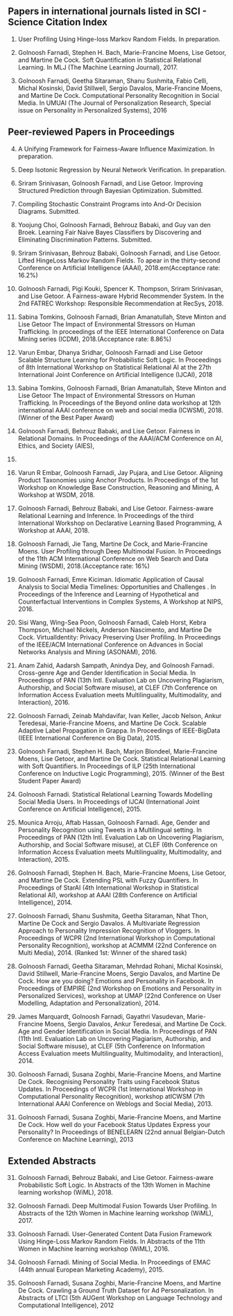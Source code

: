 ## Papers in international journals listed in SCI - Science Citation Index

1. User Profiling Using Hinge-loss Markov Random Fields. In preparation.

2. Golnoosh Farnadi, Stephen H. Bach, Marie-Francine Moens, Lise Getoor, and Martine
De Cock. Soft Quantification in Statistical Relational Learning. In MLJ (The Machine Learning Journal), 2017.

3. Golnoosh Farnadi, Geetha Sitaraman, Shanu Sushmita, Fabio Celli, Michal Kosinski,
David Stillwell, Sergio Davalos, Marie-Francine Moens, and Martine De Cock. Computational Personality Recognition in Social Media. In UMUAI (The Journal of Personalization Research, Special issue on Personality in Personalized Systems), 2016

## Peer-reviewed Papers in Proceedings

4. A Unifying Framework for Fairness-Aware Influence Maximization. In preparation.

5. Deep Isotonic Regression by Neural Network Verification. In preparation.

6. Sriram Srinivasan, Golnoosh Farnadi, and Lise Getoor. Improving Structured Prediction through Bayesian Optimization. Submitted.

7. Compiling Stochastic Constraint Programs into And-Or Decision Diagrams. Submitted.

8. Yoojung Choi, Golnoosh Farnadi, Behrouz Babaki, and Guy van den Broek. Learning Fair Naive Bayes Classifiers by Discovering and Eliminating Discrimination Patterns. Submitted.

9. Sriram Srinivasan, Behrouz Babaki, Golnoosh Farnadi, and Lise Getoor. Lifted HingeLoss Markov Random Fields. To apear in the thirty-second Conference on Artificial Intelligence (AAAI), 2018.em(Acceptance rate: 16.2%)

10. Golnoosh Farnadi, Pigi Kouki, Spencer K. Thompson, Sriram Srinivasan, and Lise Getoor. A Fairness-aware Hybrid Recommender System. In the 2nd FATREC Workshop: Responsible Recommendation at RecSys, 2018.

11. Sabina Tomkins, Golnoosh Farnadi, Brian Amanatullah, Steve Minton and Lise Getoor
The Impact of Environmental Stressors on Human Trafficking. In proceedings of the IEEE International Conference on Data Mining series (ICDM), 2018.(Acceptance rate: 8.86%)

12. Varun Embar, Dhanya Sridhar, Golnoosh Farnadi and Lise Getoor Scalable Structure Learning for Probabilistic Soft Logic. In Proceedings of 8th International Workshop on Statistical Relational AI at the 27th International Joint Conference on Artificial Intelligence
(IJCAI), 2018

13. Sabina Tomkins, Golnoosh Farnadi, Brian Amanatullah, Steve Minton and Lise Getoor
The Impact of Environmental Stressors on Human Trafficking. In Proceedings of
the Beyond online data workshop at 12th international AAAI conference on web and social
media (ICWSM), 2018.(Winner of the Best Paper Award)

14. Golnoosh Farnadi, Behrouz Babaki, and Lise Getoor. Fairness in Relational Domains. In Proceedings of the AAAI/ACM Conference on AI, Ethics, and Society (AIES),
2018.

15. Varun R Embar, Golnoosh Farnadi, Jay Pujara, and Lise Getoor. Aligning Product Taxonomies using Anchor Products. In Proceedings of the 1st Workshop on Knowledge Base Construction, Reasoning and Mining, A Workshop at WSDM, 2018.

16. Golnoosh Farnadi, Behrouz Babaki, and Lise Getoor. Fairness-aware Relational Learning and Inference. In Proceedings of the third International Workshop on Declarative Learning Based Programming, A Workshop at AAAI, 2018.

17. Golnoosh Farnadi, Jie Tang, Martine De Cock, and Marie-Francine Moens. User Profiling through Deep Multimodal Fusion. In Proceedings of the 11th ACM International Conference on Web Search and Data Mining (WSDM), 2018.(Acceptance rate: 16%)

18. Golnoosh Farnadi, Emre Kiciman. Idiomatic Application of Causal Analysis to Social Media Timelines: Opportunities and Challenges . In Proceedings of the Inference and Learning of Hypothetical and Counterfactual Interventions in Complex Systems, A Workshop at NIPS, 2016.

19. Sisi Wang, Wing-Sea Poon, Golnoosh Farnadi, Caleb Horst, Kebra Thompson, Michael
Nickels, Anderson Nascimento, and Martine De Cock. VirtualIdentity: Privacy Preserving User Profiling. In Proceedings of the IEEE/ACM International Conference on
Advances in Social Networks Analysis and Mining (ASONAM), 2016.

20. Anam Zahid, Aadarsh Sampath, Anindya Dey, and Golnoosh Farnadi. Cross-genre
Age and Gender Identification in Social Media. In Proceedings of PAN (13th Intl.
Evaluation Lab on Uncovering Plagiarism, Authorship, and Social Software misuse), at
CLEF (7th Conference on Information Access Evaluation meets Multilinguality, Multimodality, and Interaction), 2016.

21. Golnoosh Farnadi, Zeinab Mahdavifar, Ivan Keller, Jacob Nelson, Ankur Teredesai,
Marie-Francine Moens, and Martine De Cock. Scalable Adaptive Label Propagation
in Grappa. In Proceedings of IEEE-BigData (IEEE International Conference on Big
Data), 2015.

22. Golnoosh Farnadi, Stephen H. Bach, Marjon Blondeel, Marie-Francine Moens, Lise
Getoor, and Martine De Cock. Statistical Relational Learning with Soft Quantifiers. In Proceedings of ILP (25th International Conference on Inductive Logic Programming), 2015. (Winner of the Best Student Paper Award)

23. Golnoosh Farnadi. Statistical Relational Learning Towards Modelling Social Media Users. In Proceedings of IJCAI (International Joint Conference on Artificial Intelligence), 2015.

24. Mounica Arroju, Aftab Hassan, Golnoosh Farnadi. Age, Gender and Personality Recognition using Tweets in a Multilingual setting. In Proceedings of PAN (12th Intl. Evaluation Lab on Uncovering Plagiarism, Authorship, and Social Software misuse), at CLEF (6th Conference on Information Access Evaluation meets Multilinguality, Multimodality, and Interaction), 2015.

25. Golnoosh Farnadi, Stephen H. Bach, Marie-Francine Moens, Lise Getoor, and Martine De Cock. Extending PSL with Fuzzy Quantifiers. In Proceedings of StarAI (4th International Workshop in Statistical Relational AI), workshop at AAAI (28th Conference on Artificial Intelligence), 2014.

26. Golnoosh Farnadi, Shanu Sushmita, Geetha Sitaraman, Nhat Thon, Martine De Cock and Sergio Davalos. A Multivariate Regression Approach to Personality Impression Recognition of Vloggers. In Proceedings of WCPR (2nd International Workshop in Computational Personality Recognition), workshop at ACMMM (22nd Conference on Multi Media), 2014. (Ranked 1st: Winner of the shared task)

27. Golnoosh Farnadi, Geetha Sitaraman, Mehrdad Rohani, Michal Kosinski, David Stillwell, Marie-Francine Moens, Sergio Davalos, and Martine De Cock. How are you doing? Emotions and Personality in Facebook. In Proceedings of EMPIRE (2nd Workshop on Emotions and Personality in Personalized Services), workshop at UMAP (22nd Conference on User Modelling, Adaptation and Personalization), 2014.

28. James Marquardt, Golnoosh Farnadi, Gayathri Vasudevan, Marie-Francine Moens, Sergio Davalos, Ankur Teredesai, and Martine De Cock. Age and Gender Identification in Social Media. In Proceedings of PAN (11th Intl. Evaluation Lab on Uncovering Plagiarism, Authorship, and Social Software misuse), at CLEF (5th Conference on Information Access Evaluation meets Multilinguality, Multimodality, and Interaction), 2014.

29. Golnoosh Farnadi, Susana Zoghbi, Marie-Francine Moens, and Martine De Cock. Recognising Personality Traits using Facebook Status Updates. In Proceedings of WCPR (1st International Workshop in Computational Personality Recognition), workshop atICWSM (7th International AAAI Conference on Weblogs and Social Media), 2013.

30. Golnoosh Farnadi, Susana Zoghbi, Marie-Francine Moens, and Martine De Cock. How well do your Facebook Status Updates Express your Personality? In Proceedings of BENELEARN (22nd annual Belgian-Dutch Conference on Machine Learning), 2013

## Extended Abstracts

31. Golnoosh Farnadi, Behrouz Babaki, and Lise Getoor. Fairness-aware Probabilistic Soft Logic. In Abstracts of the 13th Women in Machine learning workshop (WiML), 2018.

32. Golnoosh Farnadi. Deep Multimodal Fusion Towards User Profiling. In Abstracts of the 12th Women in Machine learning workshop (WiML), 2017.

33. Golnoosh Farnadi. User-Generated Content Data Fusion Framework Using Hinge-Loss Markov Random Fields. In Abstracts of the 11th Women in Machine learning workshop (WiML), 2016.

34. Golnoosh Farnadi. Mining of Social Media. In Proceedings of EMAC (44th annual European Marketing Academy), 2015.

35. Golnoosh Farnadi, Susana Zoghbi, Marie-Francine Moens, and Martine De Cock. Crawling a Ground Truth Dataset for Ad Personalization. In Abstracts of LTCI (5th AUGent Workshop on Language Technology and Computational Intelligence), 2012
